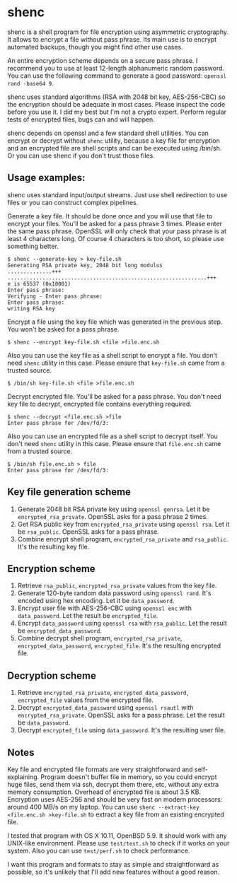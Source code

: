 # shenc

shenc is a shell program for file encryption using asymmetric cryptography.
It allows to encrypt a file without pass phrase.
Its main use is to encrypt automated backups, though you might find other use cases.

An entire encryption scheme depends on a secure pass phrase.
I recommend you to use at least 12-length alphanumeric random password.
You can use the following command to generate a good password: `openssl rand -base64 9`.

shenc uses standard algorithms (RSA with 2048 bit key, AES-256-CBC)
so the encryption should be adequate in most cases.
Please inspect the code before you use it. I did my best but I'm not a crypto expert.
Perform regular tests of encrypted files, bugs can and will happen.

shenc depends on openssl and a few standard shell utilities.
You can encrypt or decrypt without `shenc` utility, because a key file for encryption and an encrypted file
are shell scripts and can be executed using /bin/sh. Or you can use shenc if you don't trust those files.

## Usage examples:

shenc uses standard input/output streams. Just use shell redirection to use files or you can construct
complex pipelines.

Generate a key file. It should be done once and you will use that file to encrypt your files.
You'll be asked for a pass phrase 3 times. Please enter the same pass phrase.
OpenSSL will only check that your pass phrase is at least 4 characters long.
Of course 4 characters is too short, so please use something better.
```
$ shenc --generate-key > key-file.sh
Generating RSA private key, 2048 bit long modulus
..............+++
...............................................................+++
e is 65537 (0x10001)
Enter pass phrase:
Verifying - Enter pass phrase:
Enter pass phrase:
writing RSA key
```

Encrypt a file using the key file which was generated in the previous step. You won't be asked for a pass phrase.
```
$ shenc --encrypt key-file.sh <file >file.enc.sh
```

Also you can use the key file as a shell script to encrypt a file.
You don't need `shenc` utility in this case.
Please ensure that `key-file.sh` came from a trusted source.
```
$ /bin/sh key-file.sh <file >file.enc.sh
```

Decrypt encrypted file. You'll be asked for a pass phrase. You don't need key file to decrypt, encrypted file contains
everything required.
```
$ shenc --decrypt <file.enc.sh >file
Enter pass phrase for /dev/fd/3:
```

Also you can use an encrypted file as a shell script to decrypt itself. You don't need `shenc` utility in this case.
Please ensure that `file.enc.sh` came from a trusted source.
```
$ /bin/sh file.enc.sh > file
Enter pass phrase for /dev/fd/3:
```

## Key file generation scheme

1. Generate 2048 bit RSA private key using `openssl genrsa`. Let it be `encrypted_rsa_private`. OpenSSL asks for a pass phrase 2 times.
2. Get RSA public key from `encrypted_rsa_private` using `openssl rsa`. Let it be `rsa_public`. OpenSSL asks for a pass phrase.
3. Combine encrypt shell program, `encrypted_rsa_private` and `rsa_public`. It's the resulting key file.

## Encryption scheme

1. Retrieve `rsa_public`, `encrypted_rsa_private` values from the key file.
2. Generate 120-byte random data password using `openssl rand`. It's encoded using hex encoding. Let it be `data_password`.
3. Encrypt user file with AES-256-CBC using `openssl enc` with `data_password`. Let the result be `encrypted_file`.
4. Encrypt `data_password` using `openssl rsa` with `rsa_public`. Let the result be `encrypted_data_password`.
5. Combine decrypt shell program, `encrypted_rsa_private`, `encrypted_data_password`, `encrypted_file`. It's the resulting encrypted file.

## Decryption scheme

1. Retrieve `encrypted_rsa_private`, `encrypted_data_password`, `encrypted_file` values from the encrypted file.
2. Decrypt `encrypted_data_password` using `openssl rsautl` with `encrypted_rsa_private`. OpenSSL asks for a pass phrase. Let the result be `data_password`.
3. Decrypt `encrypted_file` using `data_password`. It's the resulting user file.

## Notes

Key file and encrypted file formats are very straightforward and self-explaining.
Program doesn't buffer file in memory, so you could encrypt huge files, send them via ssh, decrypt them there, etc,
without any extra memory consumption.
Overhead of encrypted file is about 3.5 KB. Encryption uses AES-256 and should be very fast on modern processors: around 400 MB/s on my laptop.
You can use `shenc --extract-key <file.enc.sh >key-file.sh` to extract a key file from an existing encrypted file.

I tested that program with OS X 10.11, OpenBSD 5.9. It should work with any UNIX-like environment.
Please use `test/test.sh` to check if it works on your system. Also you can use `test/perf.sh` to check performance.

I want this program and formats to stay as simple and straightforward as possible,
so it's unlikely that I'll add new features without a good reason.
